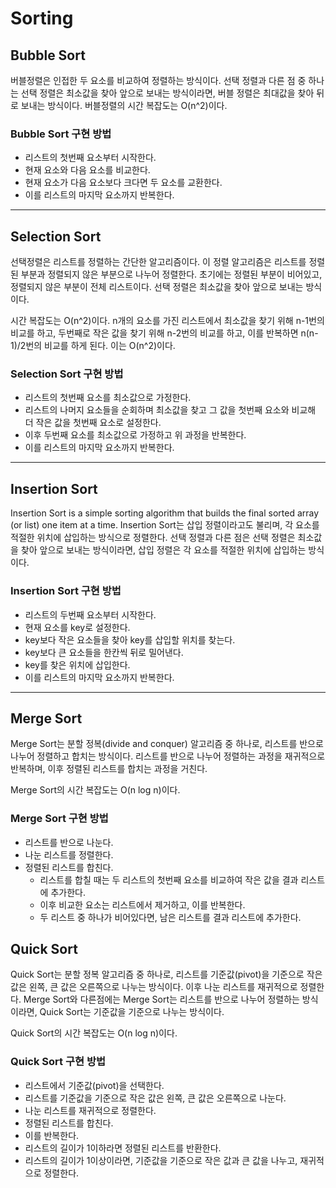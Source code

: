 
# Sorting

## Bubble Sort

버블정렬은 인접한 두 요소를 비교하여 정렬하는 방식이다. 선택 정렬과 다른 점 중 하나는 선택 정렬은 최소값을 찾아 앞으로 보내는 방식이라면, 버블 정렬은 최대값을 찾아 뒤로 보내는 방식이다. 버블정렬의 시간 복잡도는 O(n^2)이다.

### Bubble Sort 구현 방법

- 리스트의 첫번째 요소부터 시작한다.
- 현재 요소와 다음 요소를 비교한다.
- 현재 요소가 다음 요소보다 크다면 두 요소를 교환한다.
- 이를 리스트의 마지막 요소까지 반복한다.

---

## Selection Sort

선택정렬은 리스트를 정렬하는 간단한 알고리즘이다. 이 정렬 알고리즘은 리스트를 정렬된 부분과 정렬되지 않은 부분으로 나누어 정렬한다. 초기에는 정렬된 부분이 비어있고, 정렬되지 않은 부분이 전체 리스트이다. 선택 정렬은 최소값을 찾아 앞으로 보내는 방식이다.

시간 복잡도는 O(n^2)이다. n개의 요소를 가진 리스트에서 최소값을 찾기 위해 n-1번의 비교를 하고, 두번째로 작은 값을 찾기 위해 n-2번의 비교를 하고, 이를 반복하면 n(n-1)/2번의 비교를 하게 된다. 이는 O(n^2)이다.

### Selection Sort 구현 방법

- 리스트의 첫번째 요소를 최소값으로 가정한다.
- 리스트의 나머지 요소들을 순회하며 최소값을 찾고 그 값을 첫번째 요소와 비교해 더 작은 값을 첫번째 요소로 설정한다.
- 이후 두번째 요소를 최소값으로 가정하고 위 과정을 반복한다.
- 이를 리스트의 마지막 요소까지 반복한다.

---

## Insertion Sort

Insertion Sort is a simple sorting algorithm that builds the final sorted array (or list) one item at a time.
Insertion Sort는 삽입 정렬이라고도 불리며, 각 요소를 적절한 위치에 삽입하는 방식으로 정렬한다. 선택 정렬과 다른 점은 선택 정렬은 최소값을 찾아 앞으로 보내는 방식이라면, 삽입 정렬은 각 요소를 적절한 위치에 삽입하는 방식이다.

### Insertion Sort 구현 방법

- 리스트의 두번째 요소부터 시작한다.
- 현재 요소를 key로 설정한다.
- key보다 작은 요소들을 찾아 key를 삽입할 위치를 찾는다.
- key보다 큰 요소들을 한칸씩 뒤로 밀어낸다.
- key를 찾은 위치에 삽입한다.
- 이를 리스트의 마지막 요소까지 반복한다.

---

## Merge Sort

Merge Sort는 분할 정복(divide and conquer) 알고리즘 중 하나로, 리스트를 반으로 나누어 정렬하고 합치는 방식이다. 리스트를 반으로 나누어 정렬하는 과정을 재귀적으로 반복하며, 이후 정렬된 리스트를 합치는 과정을 거친다.

Merge Sort의 시간 복잡도는 O(n log n)이다.

### Merge Sort 구현 방법

- 리스트를 반으로 나눈다.
- 나눈 리스트를 정렬한다.
- 정렬된 리스트를 합친다.
  - 리스트를 합칠 때는 두 리스트의 첫번째 요소를 비교하여 작은 값을 결과 리스트에 추가한다.
  - 이후 비교한 요소는 리스트에서 제거하고, 이를 반복한다.
  - 두 리스트 중 하나가 비어있다면, 남은 리스트를 결과 리스트에 추가한다.


## Quick Sort

Quick Sort는 분할 정복 알고리즘 중 하나로, 리스트를 기준값(pivot)을 기준으로 작은 값은 왼쪽, 큰 값은 오른쪽으로 나누는 방식이다. 이후 나눈 리스트를 재귀적으로 정렬한다. Merge Sort와 다른점에는 Merge Sort는 리스트를 반으로 나누어 정렬하는 방식이라면, Quick Sort는 기준값을 기준으로 나누는 방식이다.

Quick Sort의 시간 복잡도는 O(n log n)이다.

### Quick Sort 구현 방법

- 리스트에서 기준값(pivot)을 선택한다.
- 리스트를 기준값을 기준으로 작은 값은 왼쪽, 큰 값은 오른쪽으로 나눈다.
- 나눈 리스트를 재귀적으로 정렬한다.
- 정렬된 리스트를 합친다.
- 이를 반복한다.
- 리스트의 길이가 1이하라면 정렬된 리스트를 반환한다.
- 리스트의 길이가 1이상이라면, 기준값을 기준으로 작은 값과 큰 값을 나누고, 재귀적으로 정렬한다.
